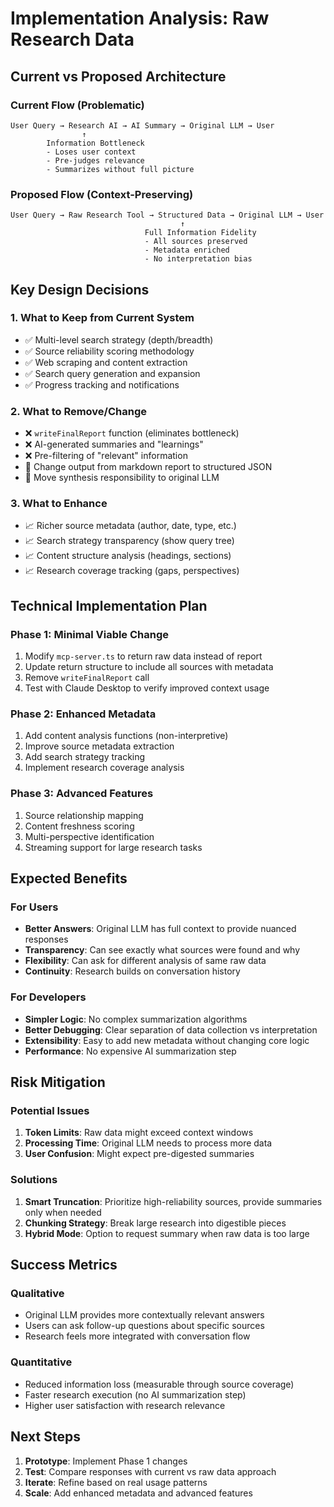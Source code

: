 # Implementation Analysis: Raw Research Data

## Current vs Proposed Architecture

### Current Flow (Problematic)
```
User Query → Research AI → AI Summary → Original LLM → User
                ↑
        Information Bottleneck
        - Loses user context
        - Pre-judges relevance
        - Summarizes without full picture
```

### Proposed Flow (Context-Preserving)
```
User Query → Raw Research Tool → Structured Data → Original LLM → User
                                      ↑
                              Full Information Fidelity
                              - All sources preserved
                              - Metadata enriched
                              - No interpretation bias
```

## Key Design Decisions

### 1. What to Keep from Current System
- ✅ Multi-level search strategy (depth/breadth)
- ✅ Source reliability scoring methodology
- ✅ Web scraping and content extraction
- ✅ Search query generation and expansion
- ✅ Progress tracking and notifications

### 2. What to Remove/Change
- ❌ `writeFinalReport` function (eliminates bottleneck)
- ❌ AI-generated summaries and "learnings"
- ❌ Pre-filtering of "relevant" information
- 🔄 Change output from markdown report to structured JSON
- 🔄 Move synthesis responsibility to original LLM

### 3. What to Enhance
- 📈 Richer source metadata (author, date, type, etc.)
- 📈 Search strategy transparency (show query tree)
- 📈 Content structure analysis (headings, sections)
- 📈 Research coverage tracking (gaps, perspectives)

## Technical Implementation Plan

### Phase 1: Minimal Viable Change
1. Modify `mcp-server.ts` to return raw data instead of report
2. Update return structure to include all sources with metadata
3. Remove `writeFinalReport` call
4. Test with Claude Desktop to verify improved context usage

### Phase 2: Enhanced Metadata
1. Add content analysis functions (non-interpretive)
2. Improve source metadata extraction
3. Add search strategy tracking
4. Implement research coverage analysis

### Phase 3: Advanced Features
1. Source relationship mapping
2. Content freshness scoring
3. Multi-perspective identification
4. Streaming support for large research tasks

## Expected Benefits

### For Users
- **Better Answers**: Original LLM has full context to provide nuanced responses
- **Transparency**: Can see exactly what sources were found and why
- **Flexibility**: Can ask for different analysis of same raw data
- **Continuity**: Research builds on conversation history

### For Developers
- **Simpler Logic**: No complex summarization algorithms
- **Better Debugging**: Clear separation of data collection vs interpretation
- **Extensibility**: Easy to add new metadata without changing core logic
- **Performance**: No expensive AI summarization step

## Risk Mitigation

### Potential Issues
1. **Token Limits**: Raw data might exceed context windows
2. **Processing Time**: Original LLM needs to process more data
3. **User Confusion**: Might expect pre-digested summaries

### Solutions
1. **Smart Truncation**: Prioritize high-reliability sources, provide summaries only when needed
2. **Chunking Strategy**: Break large research into digestible pieces
3. **Hybrid Mode**: Option to request summary when raw data is too large

## Success Metrics

### Qualitative
- Original LLM provides more contextually relevant answers
- Users can ask follow-up questions about specific sources
- Research feels more integrated with conversation flow

### Quantitative
- Reduced information loss (measurable through source coverage)
- Faster research execution (no AI summarization step)
- Higher user satisfaction with research relevance

## Next Steps

1. **Prototype**: Implement Phase 1 changes
2. **Test**: Compare responses with current vs raw data approach
3. **Iterate**: Refine based on real usage patterns
4. **Scale**: Add enhanced metadata and advanced features